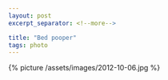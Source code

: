 ```yaml
---
layout: post
excerpt_separator: <!--more-->

title: "Bed pooper"
tags: photo
---
```


{% picture /assets/images/2012-10-06.jpg %}
<!--more-->